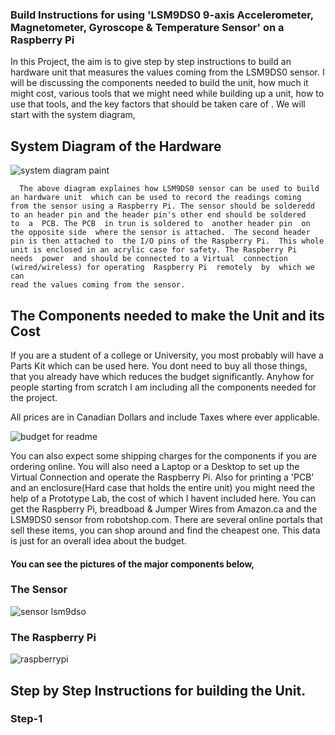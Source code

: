 ### Build Instructions for using 'LSM9DS0 9-axis Accelerometer, Magnetometer, Gyroscope & Temperature Sensor' on a Raspberry Pi

In this Project, the aim is to give step by step instructions to build an hardware unit that measures the values coming from the LSM9DS0 sensor. I will be discussing the components needed to build the unit, how much it might cost, various tools that we might need while building up a unit, how to use that tools, and the key factors that should be taken care of . We will start with the system diagram,

## System Diagram of the Hardware
![system diagram paint](https://user-images.githubusercontent.com/43181567/49611645-29ef4480-f970-11e8-9987-dfd604e5d199.png)
```
  The above diagram explaines how LSM9DS0 sensor can be used to build an hardware unit  which can be used to record the readings coming 
from the sensor using a Raspberry Pi. The sensor should be solderedd to an header pin and the header pin's other end should be soldered
to  a  PCB. The PCB  in trun is soldered to  another header pin  on the opposite side  where the sensor is attached.  The second header 
pin is then attached to  the I/O pins of the Raspberry Pi.  This whole unit is enclosed in an acrylic case for safety. The Raspberry Pi
needs  power  and should be connected to a Virtual  connection (wired/wireless) for operating  Raspberry Pi  remotely  by  which we can 
read the values coming from the sensor.
```
## The Components needed to make the Unit and its Cost

  If you are a student of a college or University, you most probably will have a Parts Kit which can be used here. You dont need to buy all those things, that you already have which reduces the budget significantly. Anyhow for people starting from scratch I am including all the components needed for the project.
  
  All prices are in Canadian Dollars and include Taxes where ever applicable.
  
![budget for readme](https://user-images.githubusercontent.com/43181567/49680505-0f49c800-fa63-11e8-8a2a-7a919d381014.PNG)

  You can also expect some shipping charges for the components if you are ordering online. You will also need a Laptop or a Desktop to set up the Virtual Connection and operate the Raspberry Pi. Also for printing a 'PCB' and an enclosure(Hard case that holds the entire unit) you might need the help of a Prototype Lab, the cost of which I havent included here. You can get the Raspberry Pi, breadboad & Jumper Wires from Amazon.ca and the LSM9DS0 sensor from robotshop.com. There are several online portals that sell these items, you can shop around and find the cheapest one. This data is just for an overall idea about the budget.
  
#### You can see the pictures of the major components below,
### The Sensor
![sensor lsm9dso](https://user-images.githubusercontent.com/43181567/48284781-778a9700-e42e-11e8-9d20-d70dc913a38f.jpg)
### The Raspberry Pi
![raspberrypi](https://user-images.githubusercontent.com/43181567/48285231-f46a4080-e42f-11e8-9b14-ac0aec60a713.png)

## Step by Step Instructions for building the Unit.

### Step-1

  


  





    

